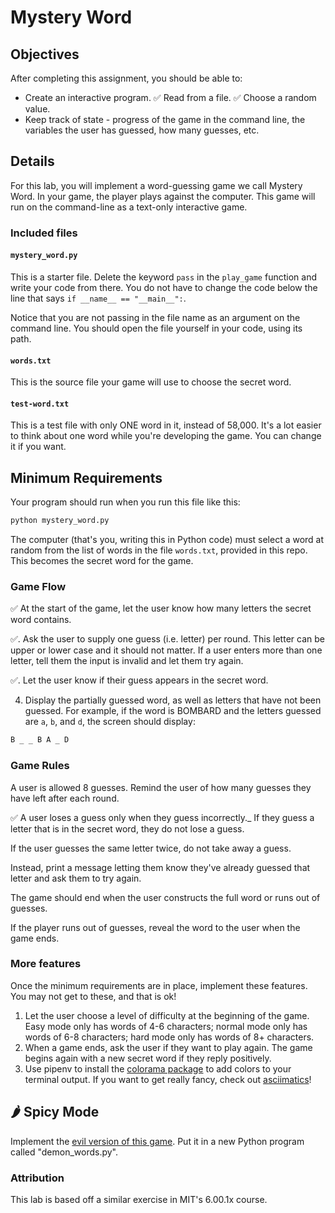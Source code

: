 # Mystery Word

## Objectives

After completing this assignment, you should be able to:

- Create an interactive program.
✅ Read from a file.
✅ Choose a random value.
- Keep track of state - progress of the game in the command line, the variables the user has guessed, how many guesses, etc.

## Details

For this lab, you will implement a word-guessing game we call Mystery Word. 
In your game, the player plays against the computer. 
This game will run on the command-line as a text-only interactive game.

### Included files

#### `mystery_word.py`

This is a starter file. Delete the keyword `pass` in the `play_game` function and write your code from there. 
You do not have to change the code below the line that says `if __name__ == "__main__":`.

Notice that you are not passing in the file name as an argument on the command line. 
You should open the file yourself in your code, using its path.

#### `words.txt`

This is the source file your game will use to choose the secret word.

#### `test-word.txt`

This is a test file with only ONE word in it, instead of 58,000. It's a lot easier to think about one word while you're developing the game. 
You can change it if you want.


## Minimum Requirements

Your program should run when you run this file like this:

```py
python mystery_word.py
```

The computer (that's you, writing this in Python code) must select a word at random from the list of words in the file `words.txt`, provided in this repo. This becomes the secret word for the game.

### Game Flow

✅ At the start of the game, let the user know how many letters the secret word contains.

✅. Ask the user to supply one guess (i.e. letter) per round. 
This letter can be upper or lower case and it should not matter. 
If a user enters more than one letter, tell them the input is invalid 
and let them try again.

✅. Let the user know if their guess appears in the secret word.

4. Display the partially guessed word, 
as well as letters that have not been guessed. 
For example, if the word is BOMBARD and the letters guessed are `a`, `b`, and `d`, the screen should display:

```txt
B _ _ B A _ D
```

### Game Rules

A user is allowed 8 guesses. 
Remind the user of how many guesses they have left after each round.

✅ A user loses a guess only when they guess incorrectly._ 
If they guess a letter that is in the secret word, they do not lose a guess.

If the user guesses the same letter twice, do not take away a guess.

Instead, print a message letting them know they've already guessed that letter 
and ask them to try again.

The game should end when the user constructs the full word or runs out of guesses.

If the player runs out of guesses, reveal the word to the user when the game ends.

### More features

Once the minimum requirements are in place, implement these features. You may not get to these, and that is ok!

1. Let the user choose a level of difficulty at the beginning of the game.
   Easy mode only has words of 4-6 characters; normal mode only has words of 6-8
   characters; hard mode only has words of 8+ characters.
2. When a game ends, ask the user if they want to play again. The game begins again with a new secret word if they reply positively.
3. Use pipenv to install the [colorama package](https://github.com/tartley/colorama) to add colors to your terminal output. If you want to get really fancy, check out [asciimatics](https://github.com/peterbrittain/asciimatics)!

## 🌶 Spicy Mode

Implement the [evil version of this game](http://nifty.stanford.edu/2011/schwarz-evil-hangman/).
Put it in a new Python program called "demon_words.py".

### Attribution

This lab is based off a similar exercise in MIT's 6.00.1x course.
